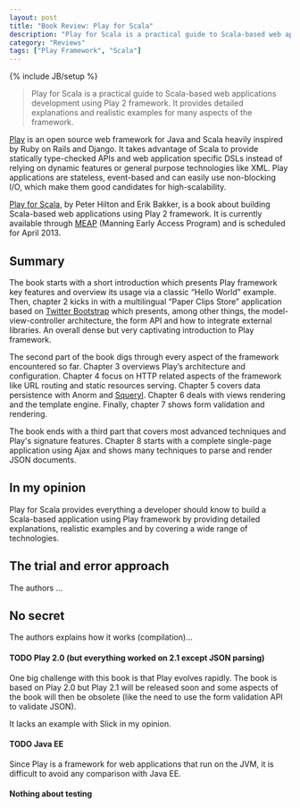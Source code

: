 ```yaml
---
layout: post
title: "Book Review: Play for Scala"
description: "Play for Scala is a practical guide to Scala-based web applications development using Play 2 framework."
category: "Reviews"
tags: ["Play Framework", "Scala"]
---
```

{% include JB/setup %}

> Play for Scala is a practical guide to Scala-based web applications development using Play 2 framework. It provides detailed explanations and realistic examples for many aspects of the framework.

[Play][play] is an open source web framework for Java and Scala heavily inspired by Ruby on Rails and Django. It takes advantage of Scala to provide statically type-checked APIs and web application specific DSLs instead of relying on dynamic features or general purpose technologies like XML. Play applications are stateless, event-based and can easily use non-blocking I/O, which make them good candidates for high-scalability.

[Play for Scala][playforscala], by Peter Hilton and Erik Bakker, is a book about building Scala-based web applications using Play 2 framework. It is currently available through [MEAP][meap] (Manning Early Access Program) and is scheduled for April 2013.

## Summary

The book starts with a short introduction which presents Play framework key features and overview its usage via a classic “Hello World” example. Then, chapter 2 kicks in with a multilingual “Paper Clips Store” application based on [Twitter Bootstrap][twitterbootstrap] which presents, among other things, the model-view-controller architecture, the form API and how to integrate external libraries. An overall dense but very captivating introduction to Play framework.

The second part of the book digs through every aspect of the framework encountered so far. Chapter 3 overviews Play’s architecture and configuration. Chapter 4 focus on HTTP related aspects of the framework like URL routing and static resources serving. Chapter 5 covers data persistence with Anorm and [Squeryl][squeryl]. Chapter 6 deals with views rendering and the template engine. Finally, chapter 7 shows form validation and rendering.

The book ends with a third part that covers most advanced techniques and Play's signature features. Chapter 8 starts with a complete single-page application using Ajax and shows many techniques to parse and render JSON documents.

## In my opinion

Play for Scala provides everything a developer should know to build a Scala-based application using Play framework by providing detailed explanations, realistic examples and by covering a wide range of technologies.

## The trial and error approach

The authors ...

## No secret

The authors explains how it works (compilation)...

#### TODO Play 2.0 (but everything worked on 2.1 except JSON parsing)

One big challenge with this book is that Play evolves rapidly. The book is based on Play 2.0 but Play 2.1 will be released soon and some aspects of the book will then be obsolete (like the need to use the form validation API to validate JSON).

It lacks an example with Slick in my opinion.

#### TODO Java EE

Since Play is a framework for web applications that run on the JVM, it is difficult to avoid any comparison with Java EE.

#### Nothing about testing

[play]: http://www.playframework.org/
[playforscala]: http://www.manning.com/hilton/
[meap]: http://www.manning.com/about/meap.html
[twitterbootstrap]: http://twitter.github.com/bootstrap/
[squeryl]: http://squeryl.org/